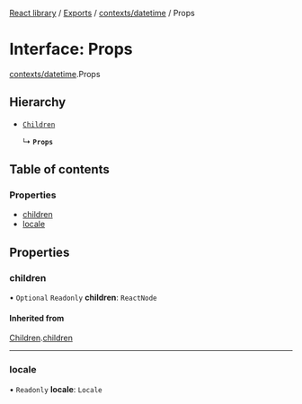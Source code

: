 [React library](../index.md) / [Exports](../modules.md) / [contexts/datetime](../modules/contexts_datetime.md) / Props

# Interface: Props

[contexts/datetime](../modules/contexts_datetime.md).Props

## Hierarchy

- [`Children`](types_CommonProps.Children.md)

  ↳ **`Props`**

## Table of contents

### Properties

- [children](contexts_datetime.Props.md#children)
- [locale](contexts_datetime.Props.md#locale)

## Properties

### children

• `Optional` `Readonly` **children**: `ReactNode`

#### Inherited from

[Children](types_CommonProps.Children.md).[children](types_CommonProps.Children.md#children)

___

### locale

• `Readonly` **locale**: `Locale`
